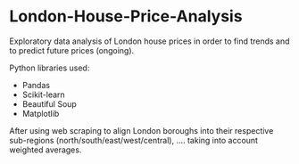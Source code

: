 # London-House-Price-Analysis
Exploratory data analysis of London house prices in order to find trends and to predict future prices (ongoing).

Python libraries used:

- Pandas
- Scikit-learn
- Beautiful Soup
- Matplotlib

After using web scraping to align London boroughs into their respective sub-regions (north/south/east/west/central), ....  taking into account weighted averages.
